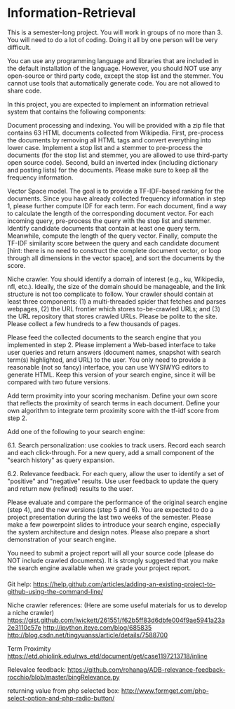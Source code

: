# Information-Retrieval
This is a semester-long project. You will work in groups of no more than 3. You will need to do a lot of coding. Doing it all by one person will be very difficult.

You can use any programming language and libraries that are included in the default installation of the language. However, you should NOT use any open-source or third party code, except the stop list and the stemmer. You cannot use tools that automatically generate code. You are not allowed to share code.

In this project, you are expected to implement an information retrieval system that contains the following components:

Document processing and indexing. You will be provided with a zip file that contains 63 HTML documents collected from Wikipedia. First, pre-process the documents by removing all HTML tags and convert everything into lower case. Implement a stop list and a stemmer to pre-process the documents (for the stop list and stemmer, you are allowed to use third-party open source code). Second, build an inverted index (including dictionary and posting lists) for the documents. Please make sure to keep all the frequency information.

Vector Space model. The goal is to provide a TF-IDF-based ranking for the documents. Since you have already collected frequency information in step 1, please further compute IDF for each term. For each document, find a way to calculate the length of the corresponding document vector. For each incoming query, pre-process the query with the stop list and stemmer. Identify candidate documents that contain at least one query term. Meanwhile, compute the length of the query vector. Finally, compute the TF-IDF similarity score between the query and each candidate document [hint: there is no need to construct the complete document vector, or loop through all dimensions in the vector space], and sort the documents by the score.

Niche crawler. You should identify a domain of interest (e.g., ku, Wikipedia, nfl, etc.). Ideally, the size of the domain should be manageable, and the link structure is not too complicate to follow. Your crawler should contain at least three components: (1) a multi-threaded spider that fetches and parses webpages, (2) the URL frontier which stores to-be-crawled URLs; and (3) the URL repository that stores crawled URLs. Please be polite to the site. Please collect a few hundreds to a few thousands of pages.

Please feed the collected documents to the search engine that you implemented in step 2. Please implement a Web-based interface to take user queries and return answers (document names, snapshot with search term(s) highlighted, and URL) to the user. You only need to provide a reasonable (not so fancy) interface, you can use WYSIWYG editors to generate HTML. Keep this version of your search engine, since it will be compared with two future versions.

Add term proximity into your scoring mechanism. Define your own score that reflects the proximity of search terms in each document. Define your own algorithm to integrate term proximity score with the tf-idf score from step 2.

Add one of the following to your search engine:

6.1. Search personalization: use cookies to track users. Record each search and each click-through. For a new query, add a small component of the "search history" as query expansion.

6.2. Relevance feedback. For each query, allow the user to identify a set of "positive" and "negative" results. Use user feedback to update the query and return new (refined) results to the user.

Please evaluate and compare the performance of the original search engine (step 4), and the new versions (step 5 and 6).
You are expected to do a project presentation during the last two weeks of the semester. Please make a few powerpoint slides to introduce your search engine, especially the system architecture and design notes. Please also prepare a short demonstration of your search engine.

You need to submit a project report will all your source code (please do NOT include crawled documents). It is strongly suggested that you make the search engine available when we grade your project report.

####
  Git help:
  https://help.github.com/articles/adding-an-existing-project-to-github-using-the-command-line/

  Niche crawler references:
  (Here are some useful materials for us to develop a niche crawler)
  https://gist.github.com/jwickett/261551/f62b5ff83d6dbfe004f9ae5941a23a2e3110c57e
  http://ipython.iteye.com/blog/685835
  http://blog.csdn.net/tingyuanss/article/details/7588700

  Term Proximity
  https://etd.ohiolink.edu/rws_etd/document/get/case1197213718/inline

  Relevalce feedback:
  https://github.com/rohanag/ADB-relevance-feedback-rocchio/blob/master/bingRelevance.py
  
  returning value from php selected box: http://www.formget.com/php-select-option-and-php-radio-button/
####
